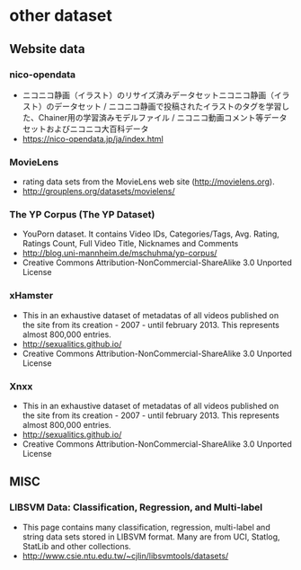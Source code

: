 # other dataset

## Website data
### nico-opendata
- ニコニコ静画（イラスト）のリサイズ済みデータセットニコニコ静画（イラスト）のデータセット / ニコニコ静画で投稿されたイラストのタグを学習した、Chainer用の学習済みモデルファイル / ニコニコ動画コメント等データセットおよびニコニコ大百科データ
- https://nico-opendata.jp/ja/index.html

### MovieLens
- rating data sets from the MovieLens web site (http://movielens.org).
- http://grouplens.org/datasets/movielens/

### The YP Corpus (The YP Dataset)
- YouPorn dataset. It contains Video IDs, Categories/Tags, Avg. Rating, Ratings Count, Full Video Title, Nicknames and Comments
- http://blog.uni-mannheim.de/mschuhma/yp-corpus/
-  Creative Commons Attribution-NonCommercial-ShareAlike 3.0 Unported License

### xHamster
- This in an exhaustive dataset of metadatas of all videos published on the site from its creation - 2007 - until february 2013. This represents almost 800,000 entries.
- http://sexualitics.github.io/
- Creative Commons Attribution-NonCommercial-ShareAlike 3.0 Unported License

### Xnxx
- This in an exhaustive dataset of metadatas of all videos published on the site from its creation - 2007 - until february 2013. This represents almost 800,000 entries.
- http://sexualitics.github.io/
- Creative Commons Attribution-NonCommercial-ShareAlike 3.0 Unported License

## MISC
### LIBSVM Data: Classification, Regression, and Multi-label
- This page contains many classification, regression, multi-label and string data sets stored in LIBSVM format. Many are from UCI, Statlog, StatLib and other collections.
- http://www.csie.ntu.edu.tw/~cjlin/libsvmtools/datasets/
